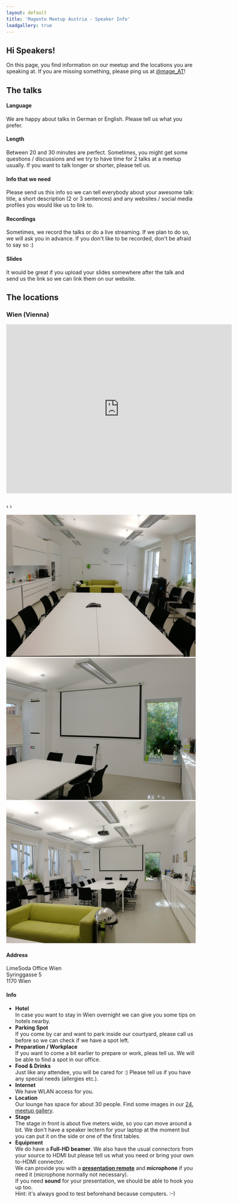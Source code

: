 ```yaml
---
layout: default
title: 'Magento Meetup Austria - Speaker Info'
loadgallery: true
---
```

<section id="main_content" class="inner">

<h1>Hi Speakers!</h1>

<p>On this page, you find information on our meetup and the locations you are speaking at. If you are missing something,
please ping us at <a href="https://twitter.com/mage_AT/">@mage_AT</a>!</p>

<h2>The talks</h2>

<h4>Language</h4>
<p>We are happy about talks in German or English. Please tell us what you prefer.</p>

<h4>Length</h4>
<p>Between 20 and 30 minutes are perfect. Sometimes, you might get some questions / discussions and we try to have time
for 2 talks at a meetup usually. If you want to talk longer or shorter, please tell  us.</p>

<h4>Info that we need</h4>
<p>Please send us this info so we can tell everybody about your awesome talk: title, a short description (2 or 3
sentences) and any websites / social media profiles you would like us to link to.</p>

<h4>Recordings</h4>
<p>Sometimes, we record the talks or do a live streaming. If we plan to do so, we will ask you in advance. If you don't
like to be recorded, don't be afraid to say so :)</p>

<h4>Slides</h4>
<p>It would be great if you upload your slides somewhere after the talk and send us the link so we can link them on our
website.</p>

<h2>The locations</h2>

<h3 id="location-vienna">Wien (Vienna)</h3>

<iframe width="600" height="450" frameborder="0" style="border:0" src="https://www.google.com/maps/embed/v1/place?q=place_id:ChIJv4Wc-NwHbUcRcLeIfuZb_Wc&key=AIzaSyB4feGb0vUj4ejiTbP0TsW7U0NCy8cqA6Y" allowfullscreen></iframe> 

<div id="blueimp-gallery" class="blueimp-gallery blueimp-gallery-carousel blueimp-gallery-controls">
    <div class="slides"></div>
    <h3 class="title"></h3>
    <a class="prev">‹</a>
    <a class="next">›</a>
    <a class="play-pause"></a>
    <ol class="indicator"></ol>
</div>
<div id="links">
    <a href="images/locations/vienna-01.jpg" title="Your view from the front. The big table will be split up into four.">
      <img src="images/locations/vienna-01.jpg" alt="Your view from the front. The big table will be split up into four." />
    </a>
    <a href="images/locations/vienna-02.jpg" title="The beamer screen can be used to show slides or videos.">
      <img src="images/locations/vienna-02.jpg" alt="The beamer screen can be used to show slides or videos." />
    </a>
    <a href="images/locations/vienna-03.jpg" title="View of the complete room from behind.">
      <img src="images/locations/vienna-03.jpg" alt="View of the complete room from behind." />
    </a>
</div>

<h4>Address</h4>
<p>LimeSoda Office Wien<br />Syringgasse 5<br />1170 Wien</p>

<h4>Info</h4>
<ul>
<li><strong>Hotel</strong><br />In case you want to stay in Wien overnight we can give you some tips on hotels
nearby.</li>
<li><strong>Parking Spot</strong><br />If you come by car and want to park inside our courtyard, please call us before
so we can check if we have a spot left.</li>
<li><strong>Preparation / Workplace</strong><br />If you want to come a bit earlier to prepare or work, pleas tell us.
We will be able to find a spot in our office.</li>
<li><strong>Food & Drinks</strong><br />Just like any attendee, you will be cared for :) Please tell us if you have any
special needs (allergies etc.).</li>
<li><strong>Internet</strong><br />We have WLAN access for you.</li>
<li><strong>Location</strong><br />Our lounge has space for about 30 people. Find some images in our
<a href="http://mage-meetup.at/meetups/24-magento-meetup-01-02-2018-wien">24. meetup gallery</a>.</li>
<li><strong>Stage</strong><br />The stage in front is about five meters wide, so you can move around a bit. We don't
have a speaker lectern for your laptop at the moment but you can put it on the side or one of the first tables.</li>
<li><strong>Equipment</strong><br />We do have a <strong>Full-HD beamer</strong>. We also have the usual connectors from
your source to HDMI but please tell us what you need or bring your own to-HDMI connector.<br />We can provide you with a
<strong><a href="https://www.logitech.com/de-at/product/wireless-presenter-r400">presentation remote</a></strong> and
<strong>microphone</strong> if you need it (microphone normally not necessary).<br />If you need <strong>sound</strong>
for your presentation, we should be able to hook you up too.<br />Hint: it's always good to test beforehand because
computers. :-)</li>
</ul>
 
</section>
